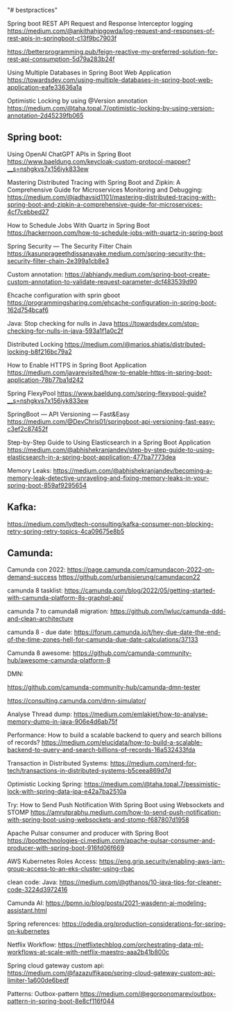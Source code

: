 "# bestpractices" 

Spring boot REST API Request and Response Interceptor logging
https://medium.com/@ankithahjpgowda/log-request-and-responses-of-rest-apis-in-springboot-c13f9bc7903f

https://betterprogramming.pub/feign-reactive-my-preferred-solution-for-rest-api-consumption-5d79a283b24f

Using Multiple Databases in Spring Boot Web Application
https://towardsdev.com/using-multiple-databases-in-spring-boot-web-application-eafe33636a1a


Optimistic Locking by using @Version annotation
https://medium.com/@taha.topal.7/optimistic-locking-by-using-version-annotation-2d45239fb065

Spring boot:
-----------

Using OpenAI ChatGPT APIs in Spring Boot
https://www.baeldung.com/keycloak-custom-protocol-mapper?__s=nshgkvs7x156iyk833ew

Mastering Distributed Tracing with Spring Boot and Zipkin: A Comprehensive Guide for Microservices Monitoring and Debugging:
https://medium.com/@jadhavsid1101/mastering-distributed-tracing-with-spring-boot-and-zipkin-a-comprehensive-guide-for-microservices-4cf7cebbed27

How to Schedule Jobs With Quartz in Spring Boot
https://hackernoon.com/how-to-schedule-jobs-with-quartz-in-spring-boot


Spring Security — The Security Filter Chain
https://kasunprageethdissanayake.medium.com/spring-security-the-security-filter-chain-2e399a1cb8e3


Custom annotation:
https://abhiandy.medium.com/spring-boot-create-custom-annotation-to-validate-request-parameter-dcf483539d90

Ehcache configuration with sprin gboot
https://programmingsharing.com/ehcache-configuration-in-spring-boot-162d754bcaf6


Java:
Stop checking for nulls in Java
https://towardsdev.com/stop-checking-for-nulls-in-java-593a1f1a0c2f


Distributed Locking
https://medium.com/@marios.shiatis/distributed-locking-b8f216bc79a2


How to Enable HTTPS in Spring Boot Application
https://medium.com/javarevisited/how-to-enable-https-in-spring-boot-application-78b77ba1d242

Spring FlexyPool
https://www.baeldung.com/spring-flexypool-guide?__s=nshgkvs7x156iyk833ew

SpringBoot — API Versioning — Fast&Easy
https://medium.com/@DevChris01/springboot-api-versioning-fast-easy-c3ef2c87452f


Step-by-Step Guide to Using Elasticsearch in a Spring Boot Application
https://medium.com/@abhishekranjandev/step-by-step-guide-to-using-elasticsearch-in-a-spring-boot-application-477ba7773dea

Memory Leaks:
https://medium.com/@abhishekranjandev/becoming-a-memory-leak-detective-unraveling-and-fixing-memory-leaks-in-your-spring-boot-859af9295654


Kafka:
------
https://medium.com/lydtech-consulting/kafka-consumer-non-blocking-retry-spring-retry-topics-4ca09675e8b5



Camunda:
-----------

Camunda con 2022:
https://page.camunda.com/camundacon-2022-on-demand-success
https://github.com/urbanisierung/camundacon22


camunda 8 tasklist:
https://camunda.com/blog/2022/05/getting-started-with-camunda-platform-8s-graphql-api/


camunda 7 to camunda8 migration:
https://github.com/lwluc/camunda-ddd-and-clean-architecture

camunda 8 - due date:
https://forum.camunda.io/t/hey-due-date-the-end-of-the-time-zones-hell-for-camunda-due-date-calculations/37133


Camunda 8 awesome:
https://github.com/camunda-community-hub/awesome-camunda-platform-8

DMN:

https://github.com/camunda-community-hub/camunda-dmn-tester

https://consulting.camunda.com/dmn-simulator/







Analyse Thread dump:
https://medium.com/emlakjet/how-to-analyse-memory-dump-in-java-906e4d6ab75f



Performance:
How to build a scalable backend to query and search billions of records?
https://medium.com/elucidata/how-to-build-a-scalable-backend-to-query-and-search-billions-of-records-16a532433fda


Transaction in Distributed Systems:
https://medium.com/nerd-for-tech/transactions-in-distributed-systems-b5ceea869d7d

Optimistic Locking Spring:
https://medium.com/@taha.topal.7/pessimistic-lock-with-spring-data-jpa-e42a7ba2510a


Try:
How to Send Push Notification With Spring Boot using Websockets and STOMP
https://amrutprabhu.medium.com/how-to-send-push-notification-with-spring-boot-using-websockets-and-stomp-f687807d1958


Apache Pulsar consumer and producer with Spring Boot
https://boottechnologies-ci.medium.com/apache-pulsar-consumer-and-producer-with-spring-boot-916fd06f669



AWS Kubernetes Roles Access:
https://eng.grip.security/enabling-aws-iam-group-access-to-an-eks-cluster-using-rbac


clean code: Java:
https://medium.com/@gthanos/10-java-tips-for-cleaner-code-3224d3972416


Camunda AI:
https://bpmn.io/blog/posts/2021-wasdenn-ai-modeling-assistant.html


Spring references:
https://odedia.org/production-considerations-for-spring-on-kubernetes


Netflix Workflow:
https://netflixtechblog.com/orchestrating-data-ml-workflows-at-scale-with-netflix-maestro-aaa2b41b800c

Spring cloud gateway custom api:
https://medium.com/@fazazulfikapp/spring-cloud-gateway-custom-api-limiter-1a600de6bedf


Patterns:
Outbox-pattern
https://medium.com/@egorponomarev/outbox-pattern-in-spring-boot-8e8cf116f044


